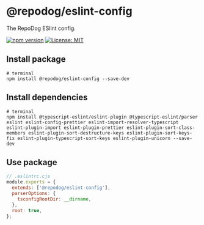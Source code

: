 # @repodog/eslint-config

The RepoDog ESlint config.

[![npm version](https://badge.fury.io/js/%40repodog%2Feslint-config.svg)](https://badge.fury.io/js/%40repodog%2Feslint-config)
[![License: MIT](https://img.shields.io/badge/License-MIT-yellow.svg)](LICENSE)

## Install package

```shell
# terminal
npm install @repodog/eslint-config --save-dev
```

## Install dependencies

```shell
# terminal
npm install @typescript-eslint/eslint-plugin @typescript-eslint/parser eslint eslint-config-prettier eslint-import-resolver-typescript eslint-plugin-import eslint-plugin-prettier eslint-plugin-sort-class-members eslint-plugin-sort-destructure-keys eslint-plugin-sort-keys-fix eslint-plugin-typescript-sort-keys eslint-plugin-unicorn --save-dev
```

## Use package

```javascript
// .eslintrc.cjs
module.exports = {
  extends: ['@repodog/eslint-config'],
  parserOptions: {
    tsconfigRootDir: __dirname,
  },
  root: true,
};
```
